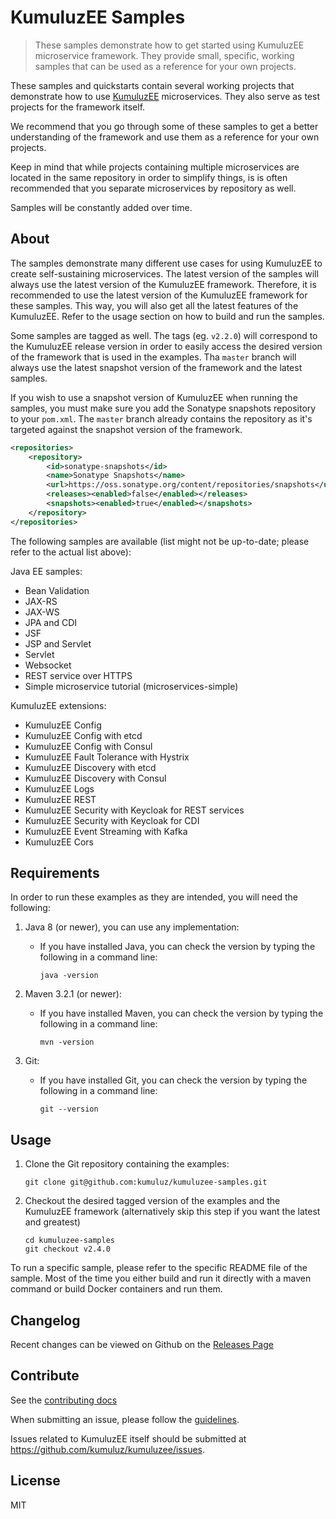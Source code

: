 # KumuluzEE Samples

> These samples demonstrate how to get started using KumuluzEE microservice framework. They provide small, specific, working samples that can be used as a reference for your own projects.

These samples and quickstarts contain several working projects that demonstrate how to use [KumuluzEE](https://github.com/kumuluz/kumuluzee) microservices. They also serve as test projects for the framework itself.

We recommend that you go through some of these samples to get a better understanding of the framework and use them as a reference for your own projects.

Keep in mind that while projects containing multiple microservices are located in the same repository in order to simplify things, is is often recommended that you separate microservices by repository as well.

Samples will be constantly added over time.

## About

The samples demonstrate many different use cases for using KumuluzEE to create self-sustaining microservices. The latest version of the samples will always use the latest version of the KumuluzEE framework. Therefore, it is recommended to use the latest version of the KumuluzEE framework for these samples. This way, you will also get all the latest features of the KumuluzEE. Refer to the usage section on how to build and run the samples.

Some samples are tagged as well. The tags (eg. `v2.2.0`) will correspond to the KumuluzEE release version in order to easily access the desired version of the framework that is used in the examples. Tha `master` branch will always use the latest snapshot version of the framework and the latest samples.

If you wish to use a snapshot version of KumuluzEE when running the samples, you must make sure you add the Sonatype snapshots repository to your `pom.xml`. The `master` branch already contains the repository as it's targeted against the snapshot version of the framework.

```xml
<repositories>
    <repository>
        <id>sonatype-snapshots</id>
        <name>Sonatype Snapshots</name>
        <url>https://oss.sonatype.org/content/repositories/snapshots</url>
        <releases><enabled>false</enabled></releases>
        <snapshots><enabled>true</enabled></snapshots>
    </repository>
</repositories>
```

The following samples are available (list might not be up-to-date; please refer to the actual list above):

Java EE samples:
- Bean Validation
- JAX-RS
- JAX-WS
- JPA and CDI
- JSF
- JSP and Servlet
- Servlet
- Websocket
- REST service over HTTPS
- Simple microservice tutorial (microservices-simple)

KumuluzEE extensions:
- KumuluzEE Config
- KumuluzEE Config with etcd
- KumuluzEE Config with Consul
- KumuluzEE Fault Tolerance with Hystrix
- KumuluzEE Discovery with etcd
- KumuluzEE Discovery with Consul
- KumuluzEE Logs
- KumuluzEE REST
- KumuluzEE Security with Keycloak for REST services
- KumuluzEE Security with Keycloak for CDI
- KumuluzEE Event Streaming with Kafka
- KumuluzEE Cors

## Requirements

In order to run these examples as they are intended, you will need the following:

1. Java 8 (or newer), you can use any implementation:
    * If you have installed Java, you can check the version by typing the following in a command line:
        
        ```
        java -version
        ```

2. Maven 3.2.1 (or newer):
    * If you have installed Maven, you can check the version by typing the following in a command line:
        
        ```
        mvn -version
        ```
        
3. Git:
    * If you have installed Git, you can check the version by typing the following in a command line:
    
        ```
        git --version
        ```
        
## Usage

1. Clone the Git repository containing the examples:

    ```
    git clone git@github.com:kumuluz/kumuluzee-samples.git
    ```
    
2. Checkout the desired tagged version of the examples and the KumuluzEE framework (alternatively skip this step if you want the latest and greatest)

    ```
    cd kumuluzee-samples
    git checkout v2.4.0
    ```
    
To run a specific sample, please refer to the specific README file of the sample.
Most of the time you either build and run it directly with a maven command or build Docker containers and run them.

## Changelog

Recent changes can be viewed on Github on the [Releases Page](https://github.com/kumuluz/kumuluzee-samples/releases)

## Contribute

See the [contributing docs](https://github.com/kumuluz/kumuluzee-samples/blob/master/CONTRIBUTING.md)

When submitting an issue, please follow the [guidelines](https://github.com/kumuluz/kumuluzee-samples/blob/master/CONTRIBUTING.md#bugs).

Issues related to KumuluzEE itself should be submitted at https://github.com/kumuluz/kumuluzee/issues.

## License

MIT

